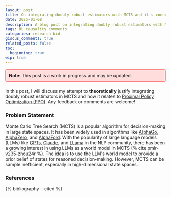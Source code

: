 ```yaml
---
layout: post
title: On integrating doubly robust estimators with MCTS and it's connection with PPO
date: 2025-01-08
description: A blog post on integrating doubly robust estimators with MCTS and it's connection with PPO
tags: RL causality comments
categories: research bid
giscus_comments: true
related_posts: false
toc:
  beginning: true
wip: true
---
```


<div style="background-color: #ffdddd; padding: 10px; margin-bottom: 20px; border: 1px solid #ff3636; border-radius: 4px;">
  <strong>Note:</strong> This post is a work in progress and may be updated.
</div>

In this post, I will discuss my attempt to **theoretically** justify integrating doubly robust estimators in MCTS and
how it relates to [Proximal Policy Optimization (PPO)](https://arxiv.org/abs/1707.06347). Any feedback or comments are welcome!

### Problem Statement

Monte Carlo Tree Search (MCTS) is a popular algorithm for decision-making in large state spaces. It has been widely
used in algorithms like [AlphaGo](https://deepmind.google/research/breakthroughs/alphago/), [AlphaZero](https://deepmind.google/discover/blog/alphazero-shedding-new-light-on-chess-shogi-and-go/),
and [AlphaFold](https://deepmind.google/technologies/alphafold/). With the popularity of large language models (LLMs)
like [GPTs](https://openai.com/index/introducing-chatgpt-pro/), [Claude](https://claude.ai/new), and [LLama](https://www.llama.com/) in the NLP community,
there has been a growing interest in using LLMs as a world model in MCTS {% cite pmlr-v235-zhou24r %}.
The idea is to use the LLM's world model to provide a prior belief of states for reasoned decision-making.
However, MCTS can be sample inefficient, especially in high-dimensional state spaces.

### References

{% bibliography --cited %}
